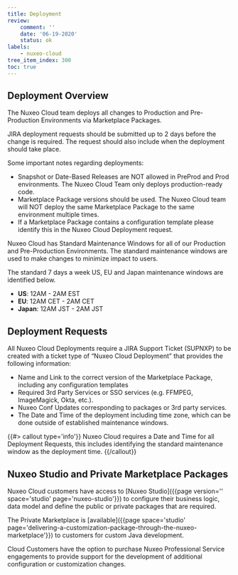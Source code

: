 ```yaml
---
title: Deployment
review:
    comment: ''
    date: '06-19-2020'
    status: ok
labels:
    - nuxeo-cloud
tree_item_index: 300
toc: true
---
```


## Deployment Overview

The Nuxeo Cloud team deploys all changes to Production and Pre-Production Environments via Marketplace Packages.

JIRA deployment requests should be submitted up to 2 days before the change is required. The request should also include when the deployment should take place.

Some important notes regarding deployments:
- Snapshot or Date-Based Releases are NOT allowed in PreProd and Prod environments. The Nuxeo Cloud Team only deploys production-ready code.
- Marketplace Package versions should be used. The Nuxeo Cloud team will NOT deploy the same Marketplace Package to the same environment multiple times.
- If a Marketplace Package contains a configuration template please identify this in the Nuxeo Cloud Deployment request.  

Nuxeo Cloud has Standard Maintenance Windows for all of our Production and Pre-Production Environments. The standard maintenance windows are used to make changes to minimize impact to users.

The standard 7 days a week US, EU and Japan maintenance windows are identified below.

- **US**: 12AM - 2AM EST
- **EU**: 12AM CET - 2AM CET
- **Japan**: 12AM JST - 2AM JST

## Deployment Requests

All Nuxeo Cloud Deployments require a JIRA Support Ticket (SUPNXP) to be created with a ticket type of “Nuxeo Cloud Deployment” that provides the following information:

- Name and Link to the correct version of the Marketplace Package, including any configuration templates
- Required 3rd Party Services or SSO services (e.g. FFMPEG, ImageMagick, Okta, etc.).
- Nuxeo Conf Updates corresponding to packages or 3rd party services.
- The Date and Time of the deployment including time zone, which can be done outside of established maintenance windows.

{{#> callout type='info'}}
Nuxeo Cloud requires a Date and Time for all Deployment Requests, this includes identifying the standard maintenance window as the deployment time.
{{/callout}}

## Nuxeo Studio and Private Marketplace Packages

Nuxeo Cloud customers have access to [Nuxeo Studio]({{page version='' space='studio' page='nuxeo-studio'}}) to configure their business logic, data model and define the public or private packages that are required.

The Private Marketplace is [available]({{page space='studio' page='delivering-a-customization-package-through-the-nuxeo-marketplace'}}) to customers for custom Java development.

Cloud Customers have the option to purchase Nuxeo Professional Service engagements to provide support for the development of additional configuration or customization changes.
